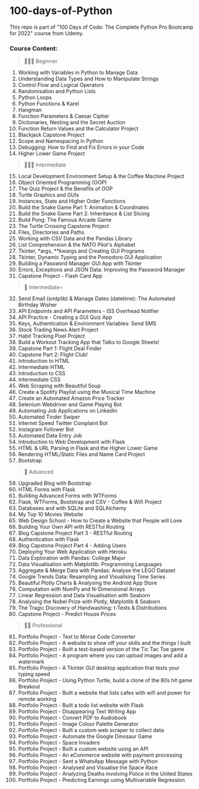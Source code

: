 # 100-days-of-Python

This repo is part of "100 Days of Code: The Complete Python Pro Bootcamp for 2022" course from Udemy. 

### Course Content:
> 👨🏻‍🎓 Beginner
1. Working with Variables in Python to Manage Data
2. Understanding Data Types and How to Manipulate Strings
3. Control Flow and Logical Operators
4. Randomisation and Python Lists
5. Python Loops
6. Python Functions & Karel
7. Hangman
8. Function Parameters & Caesar Cipher
9. Dictionaries, Nesting and the Secret Auction
10. Function Return Values and the Calculator Project
11. Blackjack Capstone Project
12. Scope and Namespacing in Python
13. Debugging: How to Find and Fix Errors in your Code
14. Higher Lower Game Project
> 🏋🏻‍♂️ Intermediate
15. Local Development Environment Setup & the Coffee Machine Project
16. Object Oriented Programming (OOP)
17. The Quiz Project & the Benefits of OOP
18. Turtle Graphics and GUIs
19. Instances, State and Higher Order Functions
20. Build the Snake Game Part 1: Animation & Coordinates
21. Build the Snake Game Part 2: Inheritance & List Slicing
22. Build Pong: The Famous Arcade Game
23. The Turtle Crossing Capstone Project
24. Files, Directories and Paths
25. Working with CSV Data and the Pandas Library
26. List Comprehension & the NATO Pilot's Alphabet
27. Tkinter, *args, **kwargs and Creating GUI Programs
28. Tkinter, Dynamic Typing and the Pomodoro GUI Application
29. Building a Password Manager GUI App with Tkinter
30. Errors, Exceptions and JSON Data: Improving the Password Manager
31. Capstone Project - Flash Card App
> 💪 Intermediate+
32. Send Email (smtplib) & Manage Dates (datetime): The Automated Birthday Wisher
33. API Endpoints and API Parameters - ISS Overhead Notifier
34. API Practice - Creating a GUI Quiz App
35. Keys, Authentication & Environment Variables: Send SMS
36. Stock Trading News Alert Project
37. Habit Tracking Pixel Project
38. Build a Workout Tracking App that Talks to Google Sheets!
39. Capstone Part 1: Flight Deal Finder
40. Capstone Part 2: Flight Club!
41. Introduction to HTML
42. Intermediate HTML
43. Introduction to CSS
44. Intermediate CSS
45. Web Scraping with Beautiful Soup
46. Create a Spotify Playlist using the Musical Time Machine
47. Create an Automated Amazon Price Tracker
48. Selenium Webdriver and Game Playing Bot
49. Automating Job Applications on LinkedIn
50. Automated Tinder Swiper
51. Internet Speed Twitter Complaint Bot
52. Instagram Follower Bot
53. Automated Data Entry Job
54. Introduction to Web Development with Flask
55. HTML & URL Parsing in Flask and the Higher Lower Game
56. Rendering HTML/Static Files and Name Card Project
58. Bootstrap
> 🚀 Advanced
59. Upgraded Blog with Bootstrap
60. HTML Forms with Flask
61. Building Advanced Forms with WTForms
62. Flask, WTForms, Bootstrap and CSV - Coffee & Wifi Project
63. Databases and with SQLite and SQLAlchemy
64. My Top 10 Movies Website
65. Web Design School - How to Create a Website that People will Love
66. Building Your Own API with RESTful Routing
67. Blog Capstone Project Part 3 - RESTful Routing
68. Authentication with Flask
69. Blog Capstone Project Part 4 - Adding Users
70. Deploying Your Web Application with Heroku
71. Data Exploration with Pandas: College Major
72. Data Visualisation with Matplotlib: Programming Languages
73. Aggregate & Merge Data with Pandas: Analyse the LEGO Dataset
74. Google Trends Data: Resampling and Visualising Time Series
75. Beautiful Plotly Charts & Analysing the Android App Store
76. Computation with NumPy and N-Dimensional Arrays
77. Linear Regression and Data Visualisation with Seaborn
78. Analysing the Nobel Prize with Plotly, Matplotlib & Seaborn
79. The Tragic Discovery of Handwashing: t-Tests & Distributions
80. Capstone Project - Predict House Prices
> 👨‍💻 Professional
81. Portfolio Project - Text to Morse Code Converter
82. Portfolio Project - A website to show off your skills and the things I built
83. Portfolio Project - Built a text-based version of the Tic Tac Toe game
84. Portfolio Project - A program where you can upload images and add a watermark
85. Portfolio Project - A Tkinter GUI desktop application that tests your typing speed
86. Portfolio Project - Using Python Turtle, build a clone of the 80s hit game Breakout
87. Portfolio Project - Built a website that lists cafes with wifi and power for remote working
88. Portfolio Project - Built a todo list website with Flask
89. Portfolio Project - Disappearing Text Writing App
90. Portfolio Project - Convert PDF to Audiobook
91. Portfolio Project - Image Colour Palette Generator
92. Portfolio Project - Built a custom web scraper to collect data
93. Portfolio Project - Automate the Google Dinosaur Game
94. Portfolio Project - Space Invaders
95. Portfolio Project - Built a custom website using an API
96. Portfolio Project - An eCommerce website with payment processing
97. Portfolio Project - Sent a WhatsApp Message with Python
98. Portfolio Project - Analysed and Visualise the Space Race
99. Portfolio Project - Analyzing Deaths involving Police in the United States
100. Portfolio Project - Predicting Earnings using Multivariable Regression
